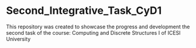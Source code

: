 # Second_Integrative_Task_CyD1
This repository was created to showcase the progress and development the 
second task of the course: Computing and Discrete Structures I of ICESI University

